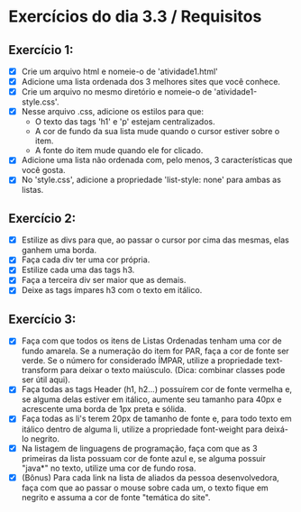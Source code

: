 # Exercícios do dia 3.3 / Requisitos

## Exercício 1:

- [X] Crie um arquivo html e nomeie-o de 'atividade1.html'
- [X] Adicione uma lista ordenada dos 3 melhores sites que você conhece.
- [X] Crie um arquivo no mesmo diretório e nomeie-o de 'atividade1-style.css'.
- [X] Nesse arquivo .css, adicione os estilos para que:
    - O texto das tags 'h1' e 'p' estejam centralizados.
    - A cor de fundo da sua lista mude quando o cursor estiver sobre o item.
    - A fonte do item mude quando ele for clicado.
- [X] Adicione uma lista não ordenada com, pelo menos, 3 características que você gosta.
- [X] No 'style.css', adicione a propriedade 'list-style: none' para ambas as listas.

## Exercício 2:

- [X] Estilize as divs para que, ao passar o cursor por cima das mesmas, elas ganhem uma borda.
- [X] Faça cada div ter uma cor própria.
- [X] Estilize cada uma das tags h3.
- [X] Faça a terceira div ser maior que as demais.
- [X] Deixe as tags ímpares h3 com o texto em itálico.

## Exercício 3:

- [X] Faça com que todos os itens de Listas Ordenadas tenham uma cor de fundo amarela. Se a numeração do item for PAR, faça a cor de fonte ser verde. Se o número for considerado ÍMPAR, utilize a propriedade text-transform para deixar o texto maiúsculo. (Dica: combinar classes pode ser útil aqui).
- [X] Faça todas as tags Header (h1, h2...) possuírem cor de fonte vermelha e, se alguma delas estiver em itálico, aumente seu tamanho para 40px e acrescente uma borda de 1px preta e sólida.
- [X] Faça todas as li's terem 20px de tamanho de fonte e, para todo texto em itálico dentro de alguma li, utilize a propriedade font-weight para deixá-lo negrito.
- [X] Na listagem de linguagens de programação, faça com que as 3 primeiras da lista possuam cor de fonte azul e, se alguma possuir "java*" no texto, utilize uma cor de fundo rosa.
- [X] (Bônus) Para cada link na lista de aliados da pessoa desenvolvedora, faça com que ao passar o mouse sobre cada um, o texto fique em negrito e assuma a cor de fonte "temática do site".